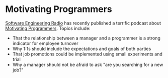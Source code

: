 # Motivating Programmers

[Software Engineering Radio][radio] has recently published a terrific podcast
about [Motivating Programmers][motivating]. Topics include:

- That the relationship between a manager and a programmer is a strong indicator for
  employee turnover
- Why 1:1s should include the expectations and goals of both parties
- That job promotions could be implemented using small experiments and trial
- Why a manager should not be afraid to ask "are you searching for a new job?"

[radio]: https://www.se-radio.net/
[motivating]: https://www.se-radio.net/2019/07/episode-374-marcus-blankenship-on-motivating-programmers/

